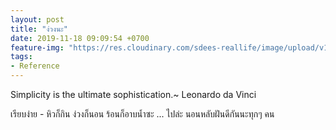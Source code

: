 ```yaml
---
layout: post
title: "ง่วงนะ"
date: 2019-11-18 09:09:54 +0700
feature-img: "https://res.cloudinary.com/sdees-reallife/image/upload/v1555658919/sample_feature_img.png"
tags:
- Reference
---
```


Simplicity is the ultimate sophistication.~ Leonardo da Vinci

<i class="fa fa-child" style="color:plum"></i>

เรียบง่าย - หิวก็กิน ง่วงก็นอน ร้อนก็อาบน้ำซะ ... ไปล่ะ นอนหลับฝันดีกันนะทุกๆ คน
